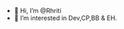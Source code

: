 - 👋 Hi, I’m @Rhriti
- 👀 I’m interested in Dev,CP,BB & EH.

<!---
Rhriti/Rhriti is a ✨ special ✨ repository because its `README.md` (this file) appears on your GitHub profile.
You can click the Preview link to take a look at your changes.
--->
